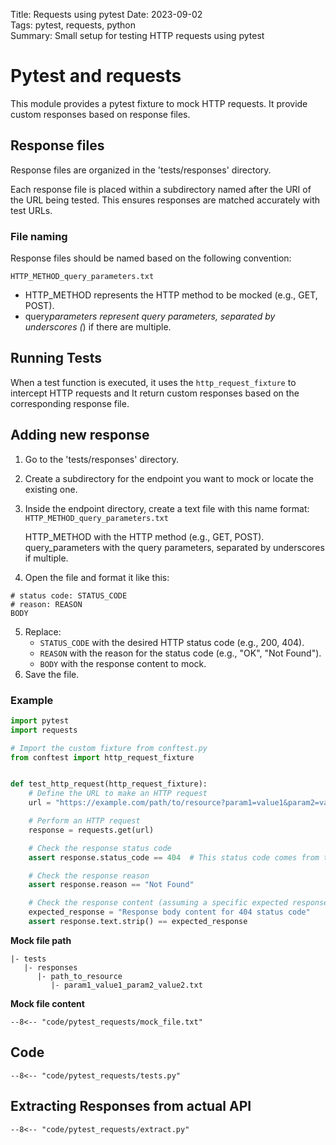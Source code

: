 Title: Requests using pytest
Date: 2023-09-02  
Tags: pytest, requests, python  
Summary: Small setup for testing HTTP requests using pytest

# Pytest and requests

This module provides a pytest fixture to mock HTTP requests.
It provide custom responses based on response files.

## Response files

Response files are organized in the 'tests/responses' directory.

Each response file is placed within a subdirectory named after the URI of the URL being tested.
This ensures responses are matched accurately with test URLs.

### File naming

Response files should be named based on the following convention:

```.text
HTTP_METHOD_query_parameters.txt
```

- HTTP_METHOD represents the HTTP method to be mocked (e.g., GET, POST).
- query*parameters represent query parameters, separated by underscores (*) if there are multiple.

## Running Tests

When a test function is executed, it uses the `http_request_fixture` to intercept HTTP requests and
It return custom responses based on the corresponding response file.

## Adding new response

1. Go to the 'tests/responses' directory.
2. Create a subdirectory for the endpoint you want to mock or locate the existing one.
3. Inside the endpoint directory, create a text file with this name format:
   `HTTP_METHOD_query_parameters.txt`

    HTTP_METHOD with the HTTP method (e.g., GET, POST).
    query_parameters with the query parameters, separated by underscores if multiple.

4. Open the file and format it like this:

```text
# status code: STATUS_CODE
# reason: REASON
BODY
```

5. Replace:
    - `STATUS_CODE` with the desired HTTP status code (e.g., 200, 404).
    - `REASON` with the reason for the status code (e.g., "OK", "Not Found").
    - `BODY` with the response content to mock.
6. Save the file.

### Example

```python
import pytest
import requests

# Import the custom fixture from conftest.py
from conftest import http_request_fixture


def test_http_request(http_request_fixture):
    # Define the URL to make an HTTP request
    url = "https://example.com/path/to/resource?param1=value1&param2=value2"

    # Perform an HTTP request
    response = requests.get(url)

    # Check the response status code
    assert response.status_code == 404  # This status code comes from the response file

    # Check the response reason
    assert response.reason == "Not Found"

    # Check the response content (assuming a specific expected response in the file)
    expected_response = "Response body content for 404 status code"
    assert response.text.strip() == expected_response

```

**Mock file path**

```.shell
|- tests
   |- responses
      |- path_to_resource
         |- param1_value1_param2_value2.txt
```

**Mock file content**

```{ .text }
--8<-- "code/pytest_requests/mock_file.txt"
```

## Code

```{ .python }
--8<-- "code/pytest_requests/tests.py"
```

## Extracting Responses from actual API

```{ .python }
--8<-- "code/pytest_requests/extract.py"
```
